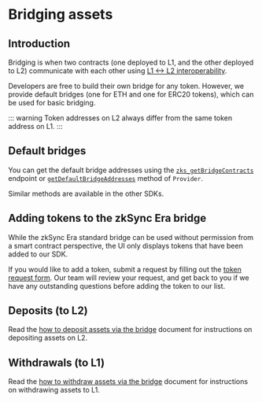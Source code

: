 # Bridging assets

## Introduction

Bridging is when two contracts (one deployed to L1, and the other deployed to L2)
communicate with each other using [L1 <-> L2 interoperability](./l1-l2-interop.md).

Developers are free to build their own bridge for any token. However, we provide default bridges (one for ETH and one for ERC20 tokens), which can be used for basic bridging.

::: warning
Token addresses on L2 always differ from the same token address on L1.
:::

## Default bridges

You can get the default bridge addresses using the [`zks_getBridgeContracts`](../../../api/api.md#zks_getbridgecontracts) endpoint or [`getDefaultBridgeAddresses`](../../../api/js/providers.md#getdefaultbridgeaddresses) method of `Provider`. 

Similar methods are available in the other SDKs.

## Adding tokens to the zkSync Era bridge

While the zkSync Era standard bridge can be used without permission from a smart contract perspective, the UI only displays tokens that have been added to our SDK. 

If you would like to add a token, submit a request by filling out the [token request form](https://5p68rkvrcqg.typeform.com/to/NbYpe2pw). Our team will review your request, and get back to you if we have any outstanding questions before adding the token to our list.

## Deposits (to L2)

Read the [how to deposit assets via the bridge](../../how-to/deposit-via-bridge.md) document for instructions on depositing assets on L2.

## Withdrawals (to L1)

Read the [how to withdraw assets via the bridge](../../how-to/withdraw-via-bridge.md) document for instructions on withdrawing assets to L1.